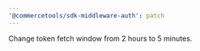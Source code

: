```yaml
---
'@commercetools/sdk-middleware-auth': patch
---
```


Change token fetch window from 2 hours to 5 minutes.

